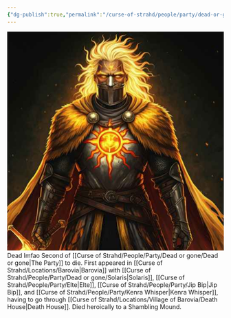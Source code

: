 ```yaml
---
{"dg-publish":true,"permalink":"/curse-of-strahd/people/party/dead-or-gone/solaris/"}
---
```


![Solaris.png|500](/img/user/Curse%20of%20Strahd/Images/Solaris.png)
Dead lmfao
Second of [[Curse of Strahd/People/Party/Dead or gone/Dead or gone\|The Party]] to die.
First appeared in [[Curse of Strahd/Locations/Barovia\|Barovia]] with [[Curse of Strahd/People/Party/Dead or gone/Solaris\|Solaris]], [[Curse of Strahd/People/Party/Elte\|Elte]], [[Curse of Strahd/People/Party/Jip Bip\|Jip Bip]], and [[Curse of Strahd/People/Party/Kenra Whisper\|Kenra Whisper]], having to go through [[Curse of Strahd/Locations/Village of Barovia/Death House\|Death House]].
Died heroically to a Shambling Mound.